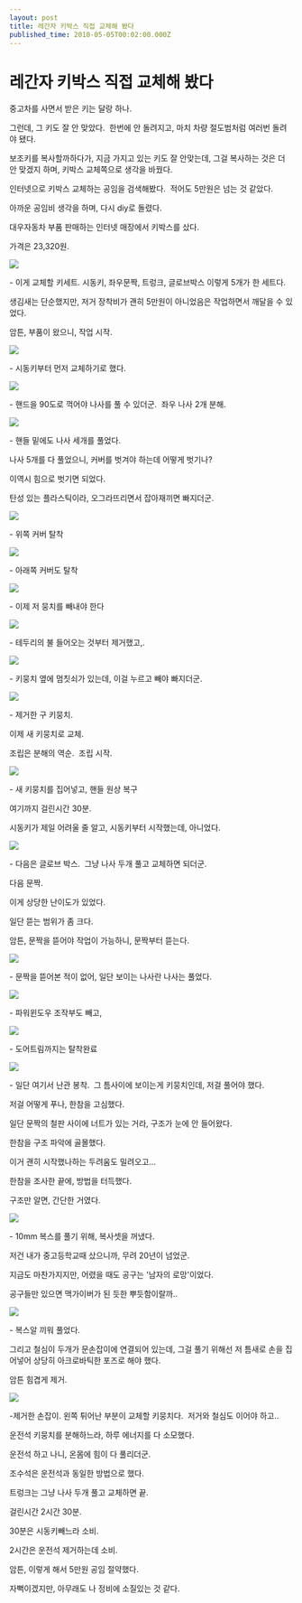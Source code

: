 ```yaml
---
layout: post
title: 레간자 키박스 직접 교체해 봤다
published_time: 2010-05-05T00:02:00.000Z
---
```


# 레간자 키박스 직접 교체해 봤다


중고차를 사면서 받은 키는 달랑 하나.

그런데, 그 키도 잘 안 맞았다.  한번에 안 돌려지고, 마치 차량 절도범처럼 여러번 돌려야 됐다.

보조키를 복사할까하다가, 지금 가지고 있는 키도 잘 안맞는데, 그걸 복사하는 것은 더 안 맞겠지 하며, 키박스 교체쪽으로 생각을 바꿨다.

인터넷으로 키박스 교체하는 공임을 검색해봤다.  적어도 5만원은 넘는 것 같았다.

아까운 공임비 생각을 하며, 다시 diy로 돌렸다.

대우자동차 부품 판매하는 인터넷 매장에서 키박스를 샀다.

가격은 23,320원.

![](../pds/201005/04/80/a0109780_4bdfa40fbae82.jpg)

\- 이게 교체할 키세트. 시동키, 좌우문짝, 트렁크, 글로브박스 이렇게 5개가 한 세트다.

생김새는 단순했지만, 저거 장착비가 괜히 5만원이 아니었음은 작업하면서 깨달을 수 있었다.

암튼, 부품이 왔으니, 작업 시작.

![](../pds/201005/04/80/a0109780_4bdfa573e0729.jpg)

\- 시동키부터 먼저 교체하기로 했다.

![](../pds/201005/04/80/a0109780_4bdfa573b563b.jpg)

\- 핸드을 90도로 꺽어야 나사를 풀 수 있더군.  좌우 나사 2개 분해.

![](../pds/201005/04/80/a0109780_4bdfa574d1bbd.jpg)

\- 핸들 밑에도 나사 세개를 풀었다.

나사 5개를 다 풀었으니, 커버를 벗겨야 하는데 어떻게 벗기나?

이역시 힘으로 벗기면 되었다.

탄성 있는 플라스틱이라, 오그라뜨리면서 잡아재끼면 빠지더군.

![](../pds/201005/04/80/a0109780_4bdfa57566663.jpg)

\- 위쪽 커버 탈착

![](../pds/201005/04/80/a0109780_4bdfa575e373f.jpg)

\- 아래쪽 커버도 탈착

![](../pds/201005/04/80/a0109780_4bdfa575ca447.jpg)

\- 이제 저 뭉치를 빼내야 한다

![](../pds/201005/04/80/a0109780_4bdfa5767c580.jpg)

\- 테두리의 불 들어오는 것부터 제거했고,.

![](../pds/201005/04/80/a0109780_4bdfa572920d1.jpg)

\- 키뭉치 옆에 멈칫쇠가 있는데, 이걸 누르고 빼야 빠지더군.

![](../pds/201005/04/80/a0109780_4bdfa577a3f55.jpg)

\- 제거한 구 키뭉치.

이제 새 키뭉치로 교체.

조립은 분해의 역순.  조립 시작.

![](../pds/201005/04/80/a0109780_4bdfa6407a632.jpg)

\- 새 키뭉치를 집어넣고, 핸들 원상 복구

여기까지 걸린시간 30분.

시동키가 제일 어려울 줄 알고, 시동키부터 시작했는데, 아니었다.

![](../pds/201005/04/80/a0109780_4bdfa641af87b.jpg)

\- 다음은 글로브 박스.  그냥 나사 두개 풀고 교체하면 되더군.

다음 문짝.

이게 상당한 난이도가 있었다.

일단 뜯는 범위가 좀 크다.

암튼, 문짝을 뜯어야 작업이 가능하니, 문짝부터 뜯는다.

![](../pds/201005/04/80/a0109780_4bdfa641a9765.jpg)

\- 문짝을 뜯어본 적이 없어, 일단 보이는 나사란 나사는 풀었다.

![](../pds/201005/04/80/a0109780_4bdfa642dbcaf.jpg)

\- 파워윈도우 조작부도 빼고,

![](../pds/201005/04/80/a0109780_4bdfa642a765d.jpg)

\- 도어트림까지는 탈착완료

![](../pds/201005/04/80/a0109780_4bdfa643c9cb0.jpg)

\- 일단 여기서 난관 봉착.  그 틈사이에 보이는게 키뭉치인데, 저걸 풀어야 했다.

저걸 어떻게 푸나, 한참을 고심했다.

일단 문짝의 철판 사이에 너트가 있는 거라, 구조가 눈에 안 들어왔다.

한참을 구조 파악에 골몰했다.

이거 괜히 시작했나하는 두려움도 밀려오고...

한참을 조사한 끝에, 방법을 터득했다.

구조만 알면, 간단한 거였다.

![](../pds/201005/04/80/a0109780_4bdfa643a90be.jpg)

\- 10mm 복스를 풀기 위해, 복사셋을 꺼냈다.

저건 내가 중고등학교때 샀으니까, 무려 20년이 넘었군.

지금도 마찬가지지만, 어렸을 때도 공구는 '남자의 로망'이었다.

공구들만 있으면 맥가이버가 된 듯한 뿌듯함이랄까..

![](../pds/201005/04/80/a0109780_4bdfa645216f3.jpg)

\- 복스알 끼워 풀었다.

그리고 철심이 두개가 문손잡이에 연결되어 있는데, 그걸 풀기 위해선 저 틈새로 손을 집어넣어 상당히 아크로바틱한 포즈로 해야 했다.

암튼 힘겹게 제거.

![](../pds/201005/04/80/a0109780_4bdfa6459e55e.jpg)

-제거한 손잡이. 왼쪽 튀어난 부분이 교체할 키뭉치다.  저거와 철심도 이어야 하고..

운전석 키뭉치를 분해하느라, 하루 에너지를 다 소모했다.

운전석 하고 나니, 온몸에 힘이 다 풀리더군.

조수석은 운전석과 동일한 방법으로 했다.

트렁크는 그냥 나사 두개 풀고 교체하면 끝.

걸린시간 2시간 30분.

30분은 시동키빼느라 소비.

2시간은 운전석 제거하는데 소비.

암튼, 이렇게 해서 5만원 공임 절약했다.

자뻑이겠지만, 아무래도 나 정비에 소질있는 것 같다.

